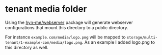 # tenant media folder

Using the [hyn-me/webserver](http://github.com/hyn-me/webserver) package will generate webserver configurations
that mount this directory to a public directory.

For instance `example.com/media/logo.png` will be mapped to `storage/multi-tenant/1-example-com/media/logo.png`.
As an example I added logo.png to this directory as well.